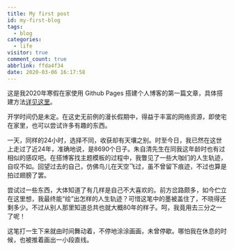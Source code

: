 ```yaml
---
title: My first post
id: my-first-blog
tags:
  - blog
categories:
  - life
visitor: true
comment_count: true
abbrlink: ffda4f34
date: 2020-03-06 16:17:58
---
```


这是我2020年寒假在家使用 Github Pages 搭建个人博客的第一篇文章，具体搭建方法[详见这里](https://www.cxyxiaowu.com/6407.html)。

开学时间仍是未定。在这史无前例的漫长假期中，得益于丰富的网络资源，即使宅在家里，也可以尝试许多有趣的东西。<!-- more -->

一天，同样的24小时，选择不同，收获却有天壤之别。时至今日，我已然在这世上走过了近24年，准确地说，是8690个日子。朱自清先生在同我这年龄时也有过相似的感叹吧。在搭博客找主题模板的过程中，我瞥见了一些大咖们的人生轨迹，自叹不如。回望过去的自己，仿佛鸟儿在天空飞过，虽不曾留下痕迹，不过也算是拍过翅膀了罢。

尝试过一些东西，大体知道了有几样是自己不大喜欢的。前方岔路颇多，如今伫立在这里想，我最终能“绘”出怎样的人生轨迹？可惜这笔中的墨被盖住了，不晓得还剩多少。不过从别人那里知道总共也就大概80年的样子。呵，我竟用去三分之一了呢！

这笔打一生下来就由时间舞动着，不停地涂涂画画，未曾停歇。哪怕我在休息的时候，也被推着画出一小段直线。

